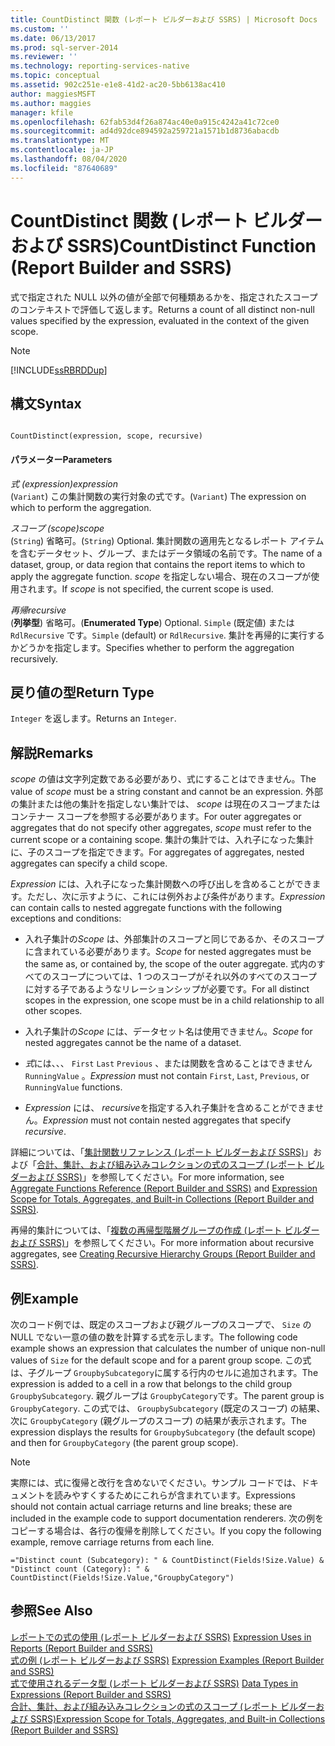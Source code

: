 ```yaml
---
title: CountDistinct 関数 (レポート ビルダーおよび SSRS) | Microsoft Docs
ms.custom: ''
ms.date: 06/13/2017
ms.prod: sql-server-2014
ms.reviewer: ''
ms.technology: reporting-services-native
ms.topic: conceptual
ms.assetid: 902c251e-e1e8-41d2-ac20-5bb6138ac410
author: maggiesMSFT
ms.author: maggies
manager: kfile
ms.openlocfilehash: 62fab53d4f26a874ac40e0a915c4242a41c72ce0
ms.sourcegitcommit: ad4d92dce894592a259721a1571b1d8736abacdb
ms.translationtype: MT
ms.contentlocale: ja-JP
ms.lasthandoff: 08/04/2020
ms.locfileid: "87640689"
---
```

# <a name="countdistinct-function-report-builder-and-ssrs"></a><span data-ttu-id="de3cb-102">CountDistinct 関数 (レポート ビルダーおよび SSRS)</span><span class="sxs-lookup"><span data-stu-id="de3cb-102">CountDistinct Function (Report Builder and SSRS)</span></span>
  <span data-ttu-id="de3cb-103">式で指定された NULL 以外の値が全部で何種類あるかを、指定されたスコープのコンテキストで評価して返します。</span><span class="sxs-lookup"><span data-stu-id="de3cb-103">Returns a count of all distinct non-null values specified by the expression, evaluated in the context of the given scope.</span></span>  
  
> [!NOTE]  
>  [!INCLUDE[ssRBRDDup](../../includes/ssrbrddup-md.md)]  
  
## <a name="syntax"></a><span data-ttu-id="de3cb-104">構文</span><span class="sxs-lookup"><span data-stu-id="de3cb-104">Syntax</span></span>  
  
```  
  
CountDistinct(expression, scope, recursive)  
```  
  
#### <a name="parameters"></a><span data-ttu-id="de3cb-105">パラメーター</span><span class="sxs-lookup"><span data-stu-id="de3cb-105">Parameters</span></span>  
 <span data-ttu-id="de3cb-106">*式 (expression)*</span><span class="sxs-lookup"><span data-stu-id="de3cb-106">*expression*</span></span>  
 <span data-ttu-id="de3cb-107">(`Variant`) この集計関数の実行対象の式です。</span><span class="sxs-lookup"><span data-stu-id="de3cb-107">(`Variant`) The expression on which to perform the aggregation.</span></span>  
  
 <span data-ttu-id="de3cb-108">*スコープ (scope)*</span><span class="sxs-lookup"><span data-stu-id="de3cb-108">*scope*</span></span>  
 <span data-ttu-id="de3cb-109">(`String`) 省略可。</span><span class="sxs-lookup"><span data-stu-id="de3cb-109">(`String`) Optional.</span></span> <span data-ttu-id="de3cb-110">集計関数の適用先となるレポート アイテムを含むデータセット、グループ、またはデータ領域の名前です。</span><span class="sxs-lookup"><span data-stu-id="de3cb-110">The name of a dataset, group, or data region that contains the report items to which to apply the aggregate function.</span></span> <span data-ttu-id="de3cb-111">*scope* を指定しない場合、現在のスコープが使用されます。</span><span class="sxs-lookup"><span data-stu-id="de3cb-111">If *scope* is not specified, the current scope is used.</span></span>  
  
 <span data-ttu-id="de3cb-112">*再帰*</span><span class="sxs-lookup"><span data-stu-id="de3cb-112">*recursive*</span></span>  
 <span data-ttu-id="de3cb-113">(**列挙型**) 省略可。</span><span class="sxs-lookup"><span data-stu-id="de3cb-113">(**Enumerated Type**) Optional.</span></span> <span data-ttu-id="de3cb-114">`Simple` (既定値) または `RdlRecursive` です。</span><span class="sxs-lookup"><span data-stu-id="de3cb-114">`Simple` (default) or `RdlRecursive`.</span></span> <span data-ttu-id="de3cb-115">集計を再帰的に実行するかどうかを指定します。</span><span class="sxs-lookup"><span data-stu-id="de3cb-115">Specifies whether to perform the aggregation recursively.</span></span>  
  
## <a name="return-type"></a><span data-ttu-id="de3cb-116">戻り値の型</span><span class="sxs-lookup"><span data-stu-id="de3cb-116">Return Type</span></span>  
 <span data-ttu-id="de3cb-117">`Integer` を返します。</span><span class="sxs-lookup"><span data-stu-id="de3cb-117">Returns an `Integer`.</span></span>  
  
## <a name="remarks"></a><span data-ttu-id="de3cb-118">解説</span><span class="sxs-lookup"><span data-stu-id="de3cb-118">Remarks</span></span>  
 <span data-ttu-id="de3cb-119">*scope* の値は文字列定数である必要があり、式にすることはできません。</span><span class="sxs-lookup"><span data-stu-id="de3cb-119">The value of *scope* must be a string constant and cannot be an expression.</span></span> <span data-ttu-id="de3cb-120">外部の集計または他の集計を指定しない集計では、 *scope* は現在のスコープまたはコンテナー スコープを参照する必要があります。</span><span class="sxs-lookup"><span data-stu-id="de3cb-120">For outer aggregates or aggregates that do not specify other aggregates, *scope* must refer to the current scope or a containing scope.</span></span> <span data-ttu-id="de3cb-121">集計の集計では、入れ子になった集計に、子のスコープを指定できます。</span><span class="sxs-lookup"><span data-stu-id="de3cb-121">For aggregates of aggregates, nested aggregates can specify a child scope.</span></span>  
  
 <span data-ttu-id="de3cb-122">*Expression* には、入れ子になった集計関数への呼び出しを含めることができます。ただし、次に示すように、これには例外および条件があります。</span><span class="sxs-lookup"><span data-stu-id="de3cb-122">*Expression* can contain calls to nested aggregate functions with the following exceptions and conditions:</span></span>  
  
-   <span data-ttu-id="de3cb-123">入れ子集計の*Scope* は、外部集計のスコープと同じであるか、そのスコープに含まれている必要があります。</span><span class="sxs-lookup"><span data-stu-id="de3cb-123">*Scope* for nested aggregates must be the same as, or contained by, the scope of the outer aggregate.</span></span> <span data-ttu-id="de3cb-124">式内のすべてのスコープについては、1 つのスコープがそれ以外のすべてのスコープに対する子であるようなリレーションシップが必要です。</span><span class="sxs-lookup"><span data-stu-id="de3cb-124">For all distinct scopes in the expression, one scope must be in a child relationship to all other scopes.</span></span>  
  
-   <span data-ttu-id="de3cb-125">入れ子集計の*Scope* には、データセット名は使用できません。</span><span class="sxs-lookup"><span data-stu-id="de3cb-125">*Scope* for nested aggregates cannot be the name of a dataset.</span></span>  
  
-   <span data-ttu-id="de3cb-126">*式*には、、、 `First` `Last` `Previous` 、または関数を含めることはできません `RunningValue` 。</span><span class="sxs-lookup"><span data-stu-id="de3cb-126">*Expression* must not contain `First`, `Last`, `Previous`, or `RunningValue` functions.</span></span>  
  
-   <span data-ttu-id="de3cb-127">*Expression* には、 *recursive*を指定する入れ子集計を含めることができません。</span><span class="sxs-lookup"><span data-stu-id="de3cb-127">*Expression* must not contain nested aggregates that specify *recursive*.</span></span>  
  
 <span data-ttu-id="de3cb-128">詳細については、「[集計関数リファレンス &#40;レポート ビルダーおよび SSRS&#41;](report-builder-functions-aggregate-functions-reference.md)」および「[合計、集計、および組み込みコレクションの式のスコープ &#40;レポート ビルダーおよび SSRS&#41;](expression-scope-for-totals-aggregates-and-built-in-collections.md)」を参照してください。</span><span class="sxs-lookup"><span data-stu-id="de3cb-128">For more information, see [Aggregate Functions Reference &#40;Report Builder and SSRS&#41;](report-builder-functions-aggregate-functions-reference.md) and [Expression Scope for Totals, Aggregates, and Built-in Collections &#40;Report Builder and SSRS&#41;](expression-scope-for-totals-aggregates-and-built-in-collections.md).</span></span>  
  
 <span data-ttu-id="de3cb-129">再帰的集計については、「[複数の再帰型階層グループの作成 &#40;レポート ビルダーおよび SSRS&#41;](creating-recursive-hierarchy-groups-report-builder-and-ssrs.md)」を参照してください。</span><span class="sxs-lookup"><span data-stu-id="de3cb-129">For more information about recursive aggregates, see [Creating Recursive Hierarchy Groups &#40;Report Builder and SSRS&#41;](creating-recursive-hierarchy-groups-report-builder-and-ssrs.md).</span></span>  
  
## <a name="example"></a><span data-ttu-id="de3cb-130">例</span><span class="sxs-lookup"><span data-stu-id="de3cb-130">Example</span></span>  
 <span data-ttu-id="de3cb-131">次のコード例では、既定のスコープおよび親グループのスコープで、 `Size` の NULL でない一意の値の数を計算する式を示します。</span><span class="sxs-lookup"><span data-stu-id="de3cb-131">The following code example shows an expression that calculates the number of unique non-null values of `Size` for the default scope and for a parent group scope.</span></span> <span data-ttu-id="de3cb-132">この式は、子グループ `GroupbySubcategory`に属する行内のセルに追加されます。</span><span class="sxs-lookup"><span data-stu-id="de3cb-132">The expression is added to a cell in a row that belongs to the child group `GroupbySubcategory`.</span></span> <span data-ttu-id="de3cb-133">親グループは `GroupbyCategory`です。</span><span class="sxs-lookup"><span data-stu-id="de3cb-133">The parent group is `GroupbyCategory`.</span></span> <span data-ttu-id="de3cb-134">この式では、 `GroupbySubcategory` (既定のスコープ) の結果、次に `GroupbyCategory` (親グループのスコープ) の結果が表示されます。</span><span class="sxs-lookup"><span data-stu-id="de3cb-134">The expression displays the results for `GroupbySubcategory` (the default scope) and then for `GroupbyCategory` (the parent group scope).</span></span>  
  
> [!NOTE]  
>  <span data-ttu-id="de3cb-135">実際には、式に復帰と改行を含めないでください。サンプル コードでは、ドキュメントを読みやすくするためにこれらが含まれています。</span><span class="sxs-lookup"><span data-stu-id="de3cb-135">Expressions should not contain actual carriage returns and line breaks; these are included in the example code to support documentation renderers.</span></span> <span data-ttu-id="de3cb-136">次の例をコピーする場合は、各行の復帰を削除してください。</span><span class="sxs-lookup"><span data-stu-id="de3cb-136">If you copy the following example, remove carriage returns from each line.</span></span>  
  
```  
="Distinct count (Subcategory): " & CountDistinct(Fields!Size.Value) &   
"Distinct count (Category): " & CountDistinct(Fields!Size.Value,"GroupbyCategory")  
```  
  
## <a name="see-also"></a><span data-ttu-id="de3cb-137">参照</span><span class="sxs-lookup"><span data-stu-id="de3cb-137">See Also</span></span>  
 <span data-ttu-id="de3cb-138">[レポートでの式の使用 (レポート ビルダーおよび SSRS)](expression-uses-in-reports-report-builder-and-ssrs.md) </span><span class="sxs-lookup"><span data-stu-id="de3cb-138">[Expression Uses in Reports &#40;Report Builder and SSRS&#41;](expression-uses-in-reports-report-builder-and-ssrs.md) </span></span>  
 <span data-ttu-id="de3cb-139">[式の例 (レポート ビルダーおよび SSRS)](expression-examples-report-builder-and-ssrs.md) </span><span class="sxs-lookup"><span data-stu-id="de3cb-139">[Expression Examples &#40;Report Builder and SSRS&#41;](expression-examples-report-builder-and-ssrs.md) </span></span>  
 <span data-ttu-id="de3cb-140">[式で使用されるデータ型 &#40;レポート ビルダーおよび SSRS&#41;](expressions-report-builder-and-ssrs.md) </span><span class="sxs-lookup"><span data-stu-id="de3cb-140">[Data Types in Expressions &#40;Report Builder and SSRS&#41;](expressions-report-builder-and-ssrs.md) </span></span>  
 [<span data-ttu-id="de3cb-141">合計、集計、および組み込みコレクションの式のスコープ (レポート ビルダーおよび SSRS)</span><span class="sxs-lookup"><span data-stu-id="de3cb-141">Expression Scope for Totals, Aggregates, and Built-in Collections &#40;Report Builder and SSRS&#41;</span></span>](expression-scope-for-totals-aggregates-and-built-in-collections.md)  
  
  
